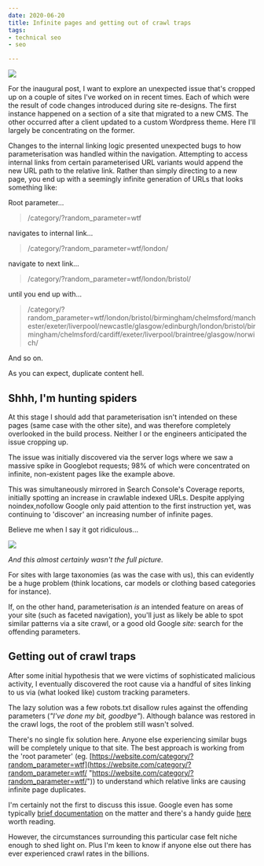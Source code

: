 ```yaml
---
date: 2020-06-20
title: Infinite pages and getting out of crawl traps
tags:
- technical seo
- seo

---
```

![](/images/992382641_115bd44a2d_c.jpg)

For the inaugural post, I want to explore an unexpected issue that's cropped up on a couple of sites I've worked on in recent times. Each of which were the result of code changes introduced during site re-designs. The first instance happened on a section of a site that migrated to a new CMS. The other occurred after a client updated to a custom Wordpress theme. Here I'll largely be concentrating on the former.

Changes to the internal linking logic presented unexpected bugs to how parameterisation was handled within the navigation. Attempting to access internal links from certain parameterised URL variants would append the new URL path to the relative link. Rather than simply directing to a new page, you end up with a seemingly infinite generation of URLs that looks something like:

Root parameter...

> /category/?random_parameter=wtf

navigates to internal link...

> /category/?random_parameter=wtf/london/

navigate to next link...

> /category/?random_parameter=wtf/london/bristol/

until you end up with...

> /category/?random_parameter=wtf/london/bristol/birmingham/chelmsford/manchester/exeter/liverpool/newcastle/glasgow/edinburgh/london/bristol/birmingham/chelmsford/cardiff/exeter/liverpool/braintree/glasgow/norwich/

And so on.

As you can expect, duplicate content hell.

## Shhh, I'm hunting spiders

At this stage I should add that parameterisation isn't intended on these pages (same case with the other site), and was therefore completely overlooked in the build process. Neither I or the engineers anticipated the issue cropping up.

The issue was initially discovered via the server logs where we saw a massive spike in Googlebot requests; 98% of which were concentrated on infinite, non-existent pages like the example above. 

This was simultaneously mirrored in Search Console's Coverage reports, initially spotting an increase in crawlable indexed URLs. Despite applying noindex,nofollow Google only paid attention to the first instruction yet, was continuing to 'discover' an increasing number of infinite pages.

Believe me when I say it got ridiculous...

![](/images/infinite-pages.png)

_And this almost certainly wasn't the full picture._

For sites with large taxonomies (as was the case with us), this can evidently be a huge problem (think locations, car models or clothing based categories for instance).

If, on the other hand, parameterisation _is_ an intended feature on areas of your site (such as faceted navigation), you'll just as likely be able to spot similar patterns via a site crawl, or a good old Google _site:_ search for the offending parameters.

## Getting out of crawl traps

After some initial hypothesis that we were victims of sophisticated malicious activity, I eventually discovered the root cause via a handful of sites linking to us via (what looked like) custom tracking parameters.

The lazy solution was a few robots.txt disallow rules against the offending parameters (_"I've done my bit, goodbye"_). Although balance was restored in the crawl logs, the root of the problem still wasn't solved.

There's no single fix solution here. Anyone else experiencing similar bugs will be completely unique to that site. The best approach is working from the 'root parameter' (eg. [https://website.com/category/?random_parameter=wtf](https://website.com/category/?random_parameter=wtf/ "https://website.com/category/?random_parameter=wtf/")) to understand which relative links are causing infinite page duplicates.

I'm certainly not the first to discuss this issue. Google even has some typically [brief documentation](https://support.google.com/webmasters/answer/76401?hl=en) on the matter and there's a handy guide [here](https://www.contentkingapp.com/academy/crawler-traps/) worth reading.

However, the circumstances surrounding this particular case felt niche enough to shed light on. Plus I'm keen to know if anyone else out there has ever experienced crawl rates in the billions.